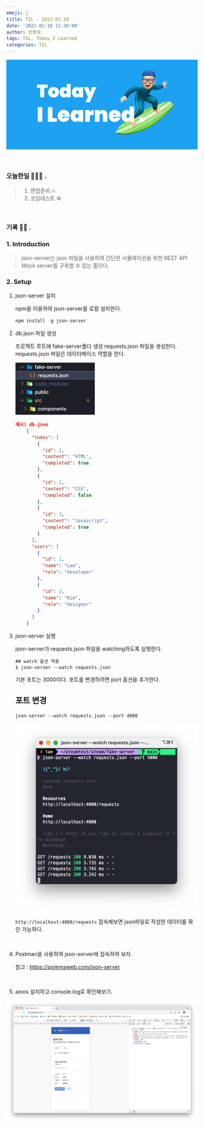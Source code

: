 ```yaml
---
emoji: 🌊
title: TIL - 2022.02.18
date: '2022-02-18 11:30:00'
author: 전용태
tags: TIL, Today I Learned
categories: TIL
---
```


![TIL.png](../TIL.png)

<br />

### 오늘한일 👨🏻‍💻 .
> 1. 면접준비 🔥
> 2. 코딩테스트 ⚙️

<br />

### 기록 ✍🏻 .

### 1. Introduction
  > json-server는 json 파일을 사용하여 간단한 시뮬레이션을 위한 REST API Mock server를 구축할 수 있는 툴이다.

### 2. Setup

1. json-server 설치

    npm을 이용하여 json-server를 로컬 설치한다.

    ```jsx
    npm install -g json-server
    ```

2. db.json 파일 생성
  
    프로젝트 루트에 fake-server폴더 생성 requests.json 파일을 생성한다. requests.json 파일은 데이터베이스 역할을 한다.<br />
    
    ![0218_img.png](0218_img.png)

    ```json
    예시) db.json
        {
          "todos": [
            {
              "id": 1,
              "content": "HTML",
              "completed": true
            },
            {
              "id": 2,
              "content": "CSS",
              "completed": false
            },
            {
              "id": 3,
              "content": "Javascript",
              "completed": true
            }
          ],
          "users": [
            {
              "id": 1,
              "name": "Lee",
              "role": "developer"
            },
            {
              "id": 2,
              "name": "Kim",
              "role": "designer"
            }
          ]
        }
    ```
3. json-server 실행
    
    json-server가 requests.json 파일을 watching하도록 실행한다.

    ```
    ## watch 옵션 적용
    $ json-server --watch requests.json
    ```
    기본 포트는 3000이다. 포트를 변경하려면 port 옵션을 추가한다.

    ## 포트 변경

    ```
    json-server --watch requests.json --port 4000
    ```

    ![0218_img2.png](0218_img2.png)

    ```http://localhost:4000/requests``` 접속해보면 json파일로 작성한 데이터를 확인 가능하다.

<br />

4. Postman을 사용하여 json-server에 접속하여 보자.

    참고 : https://poiemaweb.com/json-server

<br />

5. axios 설치하고 console.log로 확인해보기.

![0218_img3.png](0218_img3.png)

<br />
<br />
